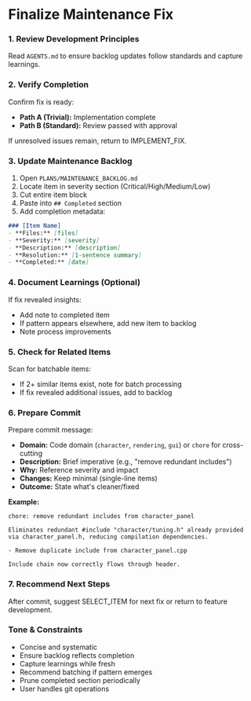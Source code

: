 # Finalize Maintenance Fix

### 1. Review Development Principles

Read `AGENTS.md` to ensure backlog updates follow standards and capture learnings.

### 2. Verify Completion

Confirm fix is ready:
- **Path A (Trivial):** Implementation complete
- **Path B (Standard):** Review passed with approval

If unresolved issues remain, return to IMPLEMENT_FIX.

### 3. Update Maintenance Backlog

1. Open `PLANS/MAINTENANCE_BACKLOG.md`
2. Locate item in severity section (Critical/High/Medium/Low)
3. Cut entire item block
4. Paste into `## Completed` section
5. Add completion metadata:

```markdown
### [Item Name]
- **Files:** [files]
- **Severity:** [severity]
- **Description:** [description]
- **Resolution:** [1-sentence summary]
- **Completed:** [date]
```

### 4. Document Learnings (Optional)

If fix revealed insights:
- Add note to completed item
- If pattern appears elsewhere, add new item to backlog
- Note process improvements

### 5. Check for Related Items

Scan for batchable items:
- If 2+ similar items exist, note for batch processing
- If fix revealed additional issues, add to backlog

### 6. Prepare Commit

Prepare commit message:
- **Domain:** Code domain (`character`, `rendering`, `gui`) or `chore` for cross-cutting
- **Description:** Brief imperative (e.g., "remove redundant includes")
- **Why:** Reference severity and impact
- **Changes:** Keep minimal (single-line items)
- **Outcome:** State what's cleaner/fixed

**Example:**
```
chore: remove redundant includes from character_panel

Eliminates redundant #include "character/tuning.h" already provided
via character_panel.h, reducing compilation dependencies.

- Remove duplicate include from character_panel.cpp

Include chain now correctly flows through header.
```

### 7. Recommend Next Steps

After commit, suggest SELECT_ITEM for next fix or return to feature development.

### Tone & Constraints

- Concise and systematic
- Ensure backlog reflects completion
- Capture learnings while fresh
- Recommend batching if pattern emerges
- Prune completed section periodically
- User handles git operations
